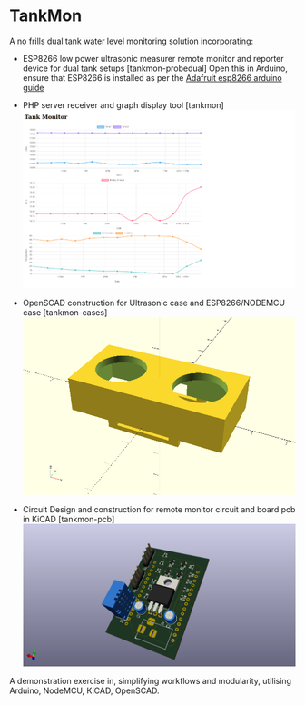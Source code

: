 # TankMon

A no frills dual tank water level monitoring solution incorporating:

- ESP8266 low power ultrasonic measurer remote monitor and reporter device for dual tank setups [tankmon-probedual] 
Open this in Arduino, ensure that ESP8266 is installed as per the [Adafruit esp8266 arduino guide](https://learn.adafruit.com/adafruit-io-basics-esp8266-arduino/using-arduino-ide)

- PHP server receiver and graph display tool [tankmon]
![TankMon screenshot](./tankmon/tankmon-screenshot.png)

- OpenSCAD construction for Ultrasonic case and ESP8266/NODEMCU case [tankmon-cases]
![OpenSCAD Ultrasonics case](./tankmon-cases/us_case.png)

- Circuit Design and construction for remote monitor circuit and board pcb in KiCAD [tankmon-pcb]
![tankmon-pcb-bottom](./tankmon-pcb/tankmon-pcb-bottom.png)

A demonstration exercise in, simplifying workflows and modularity, utilising Arduino, NodeMCU, KiCAD, OpenSCAD.
